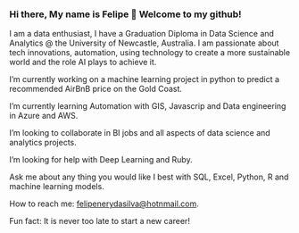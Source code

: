 ### Hi there, My name is Felipe 👋 Welcome to my github!

I am a data enthusiast, I have a Graduation Diploma in Data Science and Analytics @ the University of Newcastle, Australia. 
I am passionate about tech innovations, automation, using technology to create a more sustainable world and the role AI plays to achieve it.  

I’m currently working on a machine learning project in python to predict a recommended AirBnB price on the Gold Coast.

I’m currently learning Automation with GIS, Javascrip and Data engineering in Azure and AWS.

I’m looking to collaborate in BI jobs and all aspects of data science and analytics projects.

I’m looking for help with Deep Learning and Ruby.

Ask me about any thing you would like I best with SQL, Excel, Python, R and machine learning models.

How to reach me: felipenerydasilva@hotnmail.com.

Fun fact: It is never too late to start a new career!



<!--
**FelipenerySilva/FelipenerySilva** is a ✨ _special_ ✨ repository because its `README.md` (this file) appears on your GitHub profile.

Here are some ideas to get you started:

- 🔭 I’m currently working on ...
- 🌱 I’m currently learning ...
- 👯 I’m looking to collaborate on ...
- 🤔 I’m looking for help with ...
- 💬 Ask me about ...
- 📫 How to reach me: ...
- 😄 Pronouns: ...
- ⚡ Fun fact: ...
-->
